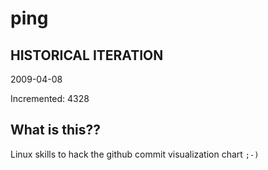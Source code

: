 # ping

## HISTORICAL ITERATION
2009-04-08

Incremented: 4328

## What is this?? 
Linux skills to hack the github commit visualization chart `;-)`
